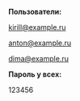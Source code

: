 **Пользователи:**

kirill@example.ru

anton@example.ru

dima@example.ru


**Пароль у всех:**

123456